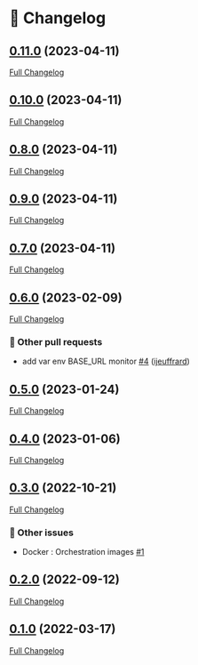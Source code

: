 # 📑 Changelog

## [0.11.0](https://github.com/ign-gpao/docker/tree/0.11.0) (2023-04-11)

[Full Changelog](https://github.com/ign-gpao/docker/compare/0.10.0...0.11.0)

## [0.10.0](https://github.com/ign-gpao/docker/tree/0.10.0) (2023-04-11)

[Full Changelog](https://github.com/ign-gpao/docker/compare/0.8.0...0.10.0)

## [0.8.0](https://github.com/ign-gpao/docker/tree/0.8.0) (2023-04-11)

[Full Changelog](https://github.com/ign-gpao/docker/compare/0.9.0...0.8.0)

## [0.9.0](https://github.com/ign-gpao/docker/tree/0.9.0) (2023-04-11)

[Full Changelog](https://github.com/ign-gpao/docker/compare/0.7.0...0.9.0)

## [0.7.0](https://github.com/ign-gpao/docker/tree/0.7.0) (2023-04-11)

[Full Changelog](https://github.com/ign-gpao/docker/compare/0.6.0...0.7.0)

## [0.6.0](https://github.com/ign-gpao/docker/tree/0.6.0) (2023-02-09)

[Full Changelog](https://github.com/ign-gpao/docker/compare/0.5.0...0.6.0)

### 📁 Other pull requests

- add var env BASE\_URL monitor [\#4](https://github.com/ign-gpao/docker/pull/4) ([ijeuffrard](https://github.com/ijeuffrard))

## [0.5.0](https://github.com/ign-gpao/docker/tree/0.5.0) (2023-01-24)

[Full Changelog](https://github.com/ign-gpao/docker/compare/0.4.0...0.5.0)

## [0.4.0](https://github.com/ign-gpao/docker/tree/0.4.0) (2023-01-06)

[Full Changelog](https://github.com/ign-gpao/docker/compare/0.3.0...0.4.0)

## [0.3.0](https://github.com/ign-gpao/docker/tree/0.3.0) (2022-10-21)

[Full Changelog](https://github.com/ign-gpao/docker/compare/0.2.0...0.3.0)

### 📁 Other issues

- Docker : Orchestration images [\#1](https://github.com/ign-gpao/docker/issues/1)

## [0.2.0](https://github.com/ign-gpao/docker/tree/0.2.0) (2022-09-12)

[Full Changelog](https://github.com/ign-gpao/docker/compare/0.1.0...0.2.0)

## [0.1.0](https://github.com/ign-gpao/docker/tree/0.1.0) (2022-03-17)

[Full Changelog](https://github.com/ign-gpao/docker/compare/a0d40c7e2be053b0a5ac9094afb0b3ca86976788...0.1.0)



